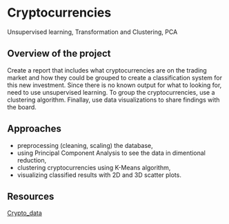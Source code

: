 # Cryptocurrencies
Unsupervised learning, Transformation and Clustering, PCA
## Overview of the project 
Create a report that includes what cryptocurrencies are on the trading market and how they could be grouped to create a classification system for this new investment. Since there is no known output for what to looking for, need to use unsupervised learning. To group the cryptocurrencies, use a clustering algorithm. Finallay, use data visualizations to share findings with the board.
## Approaches
- preprocessing (cleaning, scaling) the database,
- using Principal Component Analysis to see the data in dimentional reduction,
- clustering cryptocurrencies using K-Means algorithm,
- visualizing classified results with 2D and 3D scatter plots. 
## Resources
[Crypto_data]()
